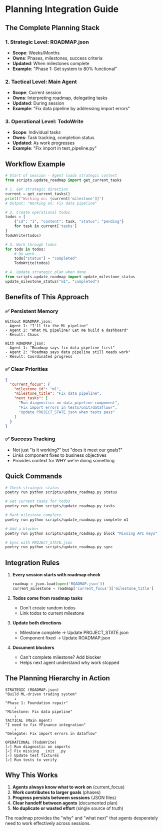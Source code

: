 # Planning Integration Guide

## The Complete Planning Stack

### 1. Strategic Level: ROADMAP.json
- **Scope**: Weeks/Months
- **Owns**: Phases, milestones, success criteria
- **Updated**: When milestones complete
- **Example**: "Phase 1: Get system to 80% functional"

### 2. Tactical Level: Main Agent
- **Scope**: Current session
- **Owns**: Interpreting roadmap, delegating tasks
- **Updated**: During session
- **Example**: "Fix data pipeline by addressing import errors"

### 3. Operational Level: TodoWrite
- **Scope**: Individual tasks
- **Owns**: Task tracking, completion status
- **Updated**: As work progresses
- **Example**: "Fix import in test_pipeline.py"

## Workflow Example

```python
# Start of session - Agent loads strategic context
from scripts.update_roadmap import get_current_tasks

# 1. Get strategic direction
current = get_current_tasks()
print(f"Working on: {current['milestone']}")
# Output: "Working on: Fix data pipeline"

# 2. Create operational todos
todos = [
    {"id": "1", "content": task, "status": "pending"}
    for task in current['tasks']
]
TodoWrite(todos)

# 3. Work through todos
for todo in todos:
    # Do work...
    todo["status"] = "completed"
    TodoWrite(todos)

# 4. Update strategic plan when done
from scripts.update_roadmap import update_milestone_status
update_milestone_status("m1", "completed")
```

## Benefits of This Approach

### ✅ Persistent Memory
```
Without ROADMAP.json:
- Agent 1: "I'll fix the ML pipeline"
- Agent 2: "What ML pipeline? Let me build a dashboard"
- Result: Chaos

With ROADMAP.json:
- Agent 1: "Roadmap says fix data pipeline first"
- Agent 2: "Roadmap says data pipeline still needs work"
- Result: Coordinated progress
```

### ✅ Clear Priorities
```json
{
  "current_focus": {
    "milestone_id": "m1",
    "milestone_title": "Fix data pipeline",
    "next_tasks": [
      "Run diagnostics on data_pipeline component",
      "Fix import errors in tests/unit/dataflow/",
      "Update PROJECT_STATE.json when tests pass"
    ]
  }
}
```

### ✅ Success Tracking
- Not just "is it working?" but "does it meet our goals?"
- Links component fixes to business objectives
- Provides context for WHY we're doing something

## Quick Commands

```bash
# Check strategic status
poetry run python scripts/update_roadmap.py status

# Get current tasks for todos
poetry run python scripts/update_roadmap.py tasks

# Mark milestone complete
poetry run python scripts/update_roadmap.py complete m1

# Add a blocker
poetry run python scripts/update_roadmap.py block "Missing API keys"

# Sync with PROJECT_STATE.json
poetry run python scripts/update_roadmap.py sync
```

## Integration Rules

1. **Every session starts with roadmap check**
   ```python
   roadmap = json.load(open('ROADMAP.json'))
   current_milestone = roadmap['current_focus']['milestone_title']
   ```

2. **Todos come from roadmap tasks**
   - Don't create random todos
   - Link todos to current milestone

3. **Update both directions**
   - Milestone complete → Update PROJECT_STATE.json
   - Component fixed → Update ROADMAP.json

4. **Document blockers**
   - Can't complete milestone? Add blocker
   - Helps next agent understand why work stopped

## The Planning Hierarchy in Action

```
STRATEGIC (ROADMAP.json)
"Build ML-driven trading system"
    ↓
"Phase 1: Foundation repair"
    ↓
"Milestone: Fix data pipeline"
    ↓
TACTICAL (Main Agent)
"I need to fix YFinance integration"
    ↓
"Delegate: Fix import errors in dataflow"
    ↓
OPERATIONAL (TodoWrite)
[✓] Run diagnostic on imports
[✓] Fix missing __init__.py
[✓] Update test fixtures
[✓] Run tests to verify
```

## Why This Works

1. **Agents always know what to work on** (current_focus)
2. **Work contributes to larger goals** (phases)
3. **Progress persists between sessions** (JSON files)
4. **Clear handoff between agents** (documented plan)
5. **No duplicate or wasted effort** (single source of truth)

The roadmap provides the "why" and "what next" that agents desperately need to work effectively across sessions.